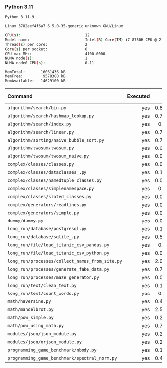 ### **Python 3.11**

```bash
Python 3.11.9

Linux 3782eef4f6a7 6.5.0-35-generic unknown GNU/Linux

CPU(s):                             12
Model name:                         Intel(R) Core(TM) i7-8750H CPU @ 2.20GHz
Thread(s) per core:                 2
Core(s) per socket:                 6
CPU max MHz:                        4100.0000
NUMA node(s):                       1
NUMA node0 CPU(s):                  0-11

MemTotal:       16061436 kB
MemFree:         9578380 kB
MemAvailable:   14629100 kB
```

| Command | Executed | Mean [s] | Stddev [s] | Median [s] | Min [s] | Max [s] | Memory [MB] |
|:---|---:|---:|---:|---:|---:|---:|---:|
| `algorithm/search/bin.py` | yes | 0.69468 | 0.00784 | 0.69346 | 0.68485 | 0.7052 | 35.86719 |
| `algorithm/search/hashmap_lookup.py` | yes | 0.70175 | 0.01075 | 0.70101 | 0.68963 | 0.72036 | 35.21373 |
| `algorithm/search/index.py` | yes | 0.7182 | 0.01708 | 0.71559 | 0.69455 | 0.74247 | 35.70815 |
| `algorithm/search/linear.py` | yes | 0.74847 | 0.01664 | 0.74245 | 0.73161 | 0.77787 | 34.70982 |
| `algorithm/sorting/naive_bubble_sort.py` | yes | 0.75156 | 0.07215 | 0.75459 | 0.6559 | 0.87069 | 26.899 |
| `algorithm/twosum/twosum.py` | yes | 0.07098 | 0.00082 | 0.07074 | 0.07028 | 0.07274 | 26.43973 |
| `algorithm/twosum/twosum_naive.py` | yes | 0.07122 | 0.00043 | 0.07138 | 0.07053 | 0.07164 | 26.92634 |
| `complex/classes/classes.py` | yes | 0.02239 | 0.001 | 0.02267 | 0.02015 | 0.02295 | 27.99888 |
| `complex/classes/dataclasses_.py` | yes | 0.10781 | 0.00122 | 0.10737 | 0.10705 | 0.11051 | 28.37109 |
| `complex/classes/namedtuple_classes.py` | yes | 0.07811 | 0.00054 | 0.07798 | 0.07756 | 0.07905 | 27.14453 |
| `complex/classes/simplenamespace.py` | yes | 0.0241 | 0.00075 | 0.02381 | 0.02331 | 0.02532 | 28.71652 |
| `complex/classes/sloted_classes.py` | yes | 0.02097 | 0.00168 | 0.02226 | 0.01902 | 0.02235 | 28.29353 |
| `complex/generators/readlines.py` | yes | 0.01599 | 0.00011 | 0.01605 | 0.01581 | 0.0161 | 26.8856 |
| `complex/generators/simple.py` | yes | 0.03444 | 0.00036 | 0.03448 | 0.03385 | 0.03485 | 29.0279 |
| `dummy/dummy.py` | yes | 0.01116 | 0.00045 | 0.01111 | 0.01046 | 0.01202 | 26.85714 |
| `long_run/database/postgresql.py` | yes | 0.14558 | 0.00091 | 0.14541 | 0.14398 | 0.14679 | 32.54687 |
| `long_run/database/sqlite_.py` | yes | 0.59141 | 0.00894 | 0.58907 | 0.58099 | 0.60555 | 71.99275 |
| `long_run/file/load_titanic_csv_pandas.py` | yes | 0.6055 | 0.00699 | 0.60302 | 0.6012 | 0.62124 | 70.37835 |
| `long_run/file/load_titanic_csv_python.py` | yes | 0.05614 | 0.00047 | 0.05607 | 0.05559 | 0.05679 | 27.22991 |
| `long_run/processes/collect_names_from_site.py` | yes | 2.01276 | 0.16023 | 2.00892 | 1.80602 | 2.29813 | 47.82757 |
| `long_run/processes/generate_fake_data.py` | yes | 0.78531 | 0.01177 | 0.78112 | 0.77403 | 0.8084 | 70.9721 |
| `long_run/processes/maze_generator.py` | yes | 0.09031 | 0.00291 | 0.08996 | 0.08646 | 0.0959 | 26.98772 |
| `long_run/text/clean_text.py` | yes | 0.18338 | 0.0037 | 0.18524 | 0.1776 | 0.18678 | 26.52567 |
| `long_run/text/count_words.py` | yes | 0.0704 | 0.00055 | 0.07049 | 0.0696 | 0.07109 | 26.95312 |
| `math/haversine.py` | yes | 0.45728 | 0.02235 | 0.44691 | 0.43828 | 0.49598 | 27.0865 |
| `math/mandelbrot.py` | yes | 2.56442 | 0.03946 | 2.5503 | 2.54585 | 2.6538 | 39.60156 |
| `math/pow_simple.py` | yes | 0.25234 | 0.00432 | 0.25243 | 0.24689 | 0.25762 | 26.95759 |
| `math/pow_using_math.py` | yes | 0.74549 | 0.00639 | 0.74269 | 0.73813 | 0.75495 | 26.94196 |
| `modules/json/json_module.py` | yes | 0.28156 | 0.00597 | 0.27897 | 0.27586 | 0.2933 | 26.77734 |
| `modules/json/orjson_module.py` | yes | 0.20872 | 0.00254 | 0.20906 | 0.20506 | 0.21232 | 27.41127 |
| `programming_game_benchmark/nbody.py` | yes | 0.15263 | 0.00384 | 0.15103 | 0.15021 | 0.16113 | 27.02623 |
| `programming_game_benchmark/spectral_norm.py` | yes | 0.45453 | 0.02659 | 0.46564 | 0.4228 | 0.4826 | 26.87723 |
